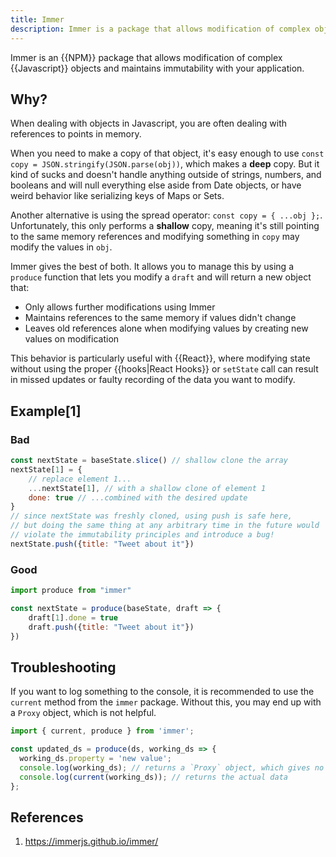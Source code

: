 ```yaml
---
title: Immer
description: Immer is a package that allows modification of complex objects and maintains immutability with your application.
---
```


Immer is an {{NPM}} package that allows modification of complex {{Javascript}} objects and maintains immutability with your application.

## Why?

When dealing with objects in Javascript, you are often dealing with references to points in memory. 

When you need to make a copy of that object, it's easy enough to use `const copy = JSON.stringify(JSON.parse(obj))`, which makes a **deep** copy. But it kind of sucks and doesn't handle anything outside of strings, numbers, and booleans and will null everything else aside from Date objects, or have weird behavior like serializing keys of Maps or Sets.

Another alternative is using the spread operator: `const copy = { ...obj };`. Unfortunately, this only performs a **shallow** copy, meaning it's still pointing to the same memory references and modifying something in `copy` may modify the values in `obj`.

Immer gives the best of both. It allows you to manage this by using a `produce` function that lets you modify a `draft` and will return a new object that:

- Only allows further modifications using Immer
- Maintains references to the same memory if values didn't change
- Leaves old references alone when modifying values by creating new values on modification

This behavior is particularly useful with {{React}}, where modifying state without using the proper {{hooks|React Hooks}} or `setState` call can result in missed updates or faulty recording of the data you want to modify.

## Example[1]

### Bad

```javascript
const nextState = baseState.slice() // shallow clone the array
nextState[1] = {
    // replace element 1...
    ...nextState[1], // with a shallow clone of element 1
    done: true // ...combined with the desired update
}
// since nextState was freshly cloned, using push is safe here,
// but doing the same thing at any arbitrary time in the future would
// violate the immutability principles and introduce a bug!
nextState.push({title: "Tweet about it"})
```

### Good

```javascript
import produce from "immer"

const nextState = produce(baseState, draft => {
    draft[1].done = true
    draft.push({title: "Tweet about it"})
})
```

## Troubleshooting

If you want to log something to the console, it is recommended to use the `current` method from the `immer` package. Without this, you may end up with a `Proxy` object, which is not helpful.

```javascript
import { current, produce } from 'immer';

const updated_ds = produce(ds, working_ds => {
  working_ds.property = 'new value';
  console.log(working_ds); // returns a `Proxy` object, which gives no useful info
  console.log(current(working_ds)); // returns the actual data
};
```

## References

1. https://immerjs.github.io/immer/
